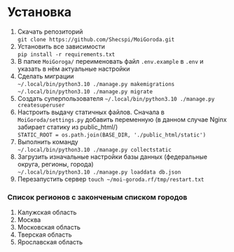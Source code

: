 # Установка

1. Скачать репозиторий  
  `git clone https://github.com/Shecspi/MoiGoroda.git`
2. Установить все зависимости  
  `pip install -r requirements.txt`
3. В папке `MoiGoroga/` переименовать файл `.env.example` в `.env` и указать в нём актуальные настройки
4. Сделать миграции  
  `~/.local/bin/python3.10 ./manage.py makemigrations`  
  `~/.local/bin/python3.10 ./manage.py migrate`
5. Создать суперпользователя
  `~/.local/bin/python3.10 ./manage.py createsuperuser`
6. Настроить выдачу статичных файлов. Сначала в `MoiGoroda/settings.py` добавить переменную (в данном случае Nginx забирает статику из public_html/)  
`STATIC_ROOT = os.path.join(BASE_DIR, './public_html/static')`
7. Выполнить команду  
`~/.local/bin/python3.10 ./manage.py collectstatic`
8. Загрузить изначальные настройки базы данных (федеральные округа, регионы, города)  
  `~/.local/bin/python3.10 ./manage.py loaddata db.json`
9. Перезапустить сервер `touch ~/moi-goroda.rf/tmp/restart.txt`

### Список регионов с законченым списком городов
1. Калужская область
2. Москва
3. Московская область
4. Тверская область
5. Ярославская область
